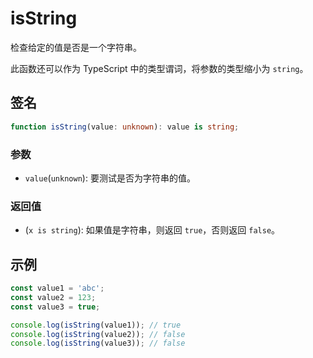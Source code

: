 # isString

检查给定的值是否是一个字符串。

此函数还可以作为 TypeScript 中的类型谓词，将参数的类型缩小为 `string`。

## 签名

```typescript
function isString(value: unknown): value is string;
```

### 参数

- `value`(`unknown`): 要测试是否为字符串的值。

### 返回值

- (`x is string`): 如果值是字符串，则返回 `true`，否则返回 `false`。

## 示例

```typescript
const value1 = 'abc';
const value2 = 123;
const value3 = true;

console.log(isString(value1)); // true
console.log(isString(value2)); // false
console.log(isString(value3)); // false
```
